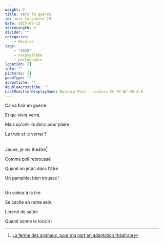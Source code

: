 ```yaml
---
weight: 7
title: Vers la guerre
id: vers_la_guerre_29
date: 2025-09-12
verseLength: 6
divider: ""
categories:
    - Révolte
tags:
    - "2025"
    - hexasyllabe
    - philosophie
location: []
info: ""
pictures: []
poemType: ""
acrostiche: ""
doubleAcrostiche: ""
LastModifierDisplayName: Barbara Post - Licence CC BY-NC-ND 4.0
---
```

Ca va finir en guerre

Et qui vivra verra,

Mais qu'ont-ils donc pour plaire

La truie et le verrat ?

 \
Jeune, je vis théâtre[^1]

Comme poil rebroussé

Quand on jetait dans l'âtre

Un pamphlet bien troussé !

 \
Un voleur à la tire

Se cache en notre sein,

Liberté de satire

Quand sonne le tocsin !

[^1]: [La ferme des animaux, pour ma part en adaptation théâtrale](https://fr.wikipedia.org/wiki/La_Ferme_des_animaux)
